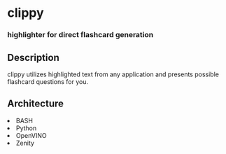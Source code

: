 <h1>clippy</h1>
<h3>highlighter for direct flashcard generation</h3>


<h2>Description</h2>
<p>
clippy utilizes highlighted text from any application and presents possible flashcard questions for you.
</p>

<h2>Architecture</h2>
<li>BASH</li>
<li>Python</li>
<li>OpenVINO</li>
<li>Zenity</li>
